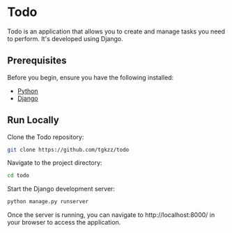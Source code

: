 
# Todo

Todo is an application that allows you to create and manage tasks you need to perform. It's developed using Django.

## Prerequisites

Before you begin, ensure you have the following installed:

- [Python](https://www.python.org/downloads/)
- [Django](https://www.djangoproject.com/download/)
## Run Locally

Clone the Todo repository:

```bash
git clone https://github.com/tgkzz/todo
```

Navigate to the project directory:

```bash
cd todo
```

Start the Django development server:

```bash
python manage.py runserver
```

Once the server is running, you can navigate to http://localhost:8000/ in your browser to access the application.

